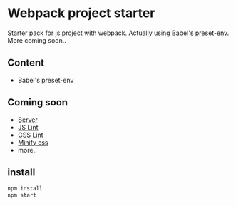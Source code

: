 # Webpack project starter
Starter pack for js project with webpack. Actually using Babel's preset-env. More coming soon..

## Content
- Babel's preset-env

## Coming soon
- [Server](https://github.com/webpack/webpack-dev-server)
- [JS Lint](https://github.com/webpack-contrib/eslint-loader)
- [CSS Lint](https://github.com/webpack-contrib/stylelint-webpack-plugin)
- [Minify css](https://github.com/webpack-contrib/css-loader)
- more..

## install
```bash
npm install
npm start
```